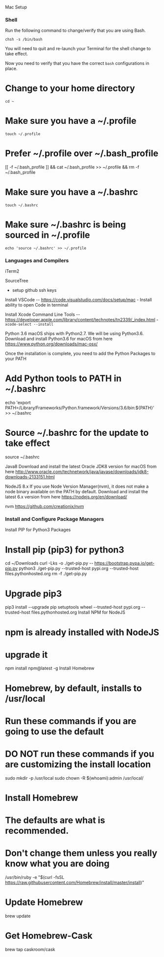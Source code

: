 Mac Setup

### Shell

Run the following command to change/verify that you are using Bash.

`chsh -s /bin/bash`

You will need to quit and re-launch your Terminal for the shell change to take effect.

Now you need to verify that you have the correct `bash` configurations in place.

# Change to your home directory
`cd ~`

# Make sure you have a ~/.profile
`touch ~/.profile`

# Prefer ~/.profile over ~/.bash_profile
[[ -f ~/.bash_profile ]] && cat ~/.bash_profile >> ~/.profile && rm -f ~/.bash_profile

# Make sure you have a ~/.bashrc
`touch ~/.bashrc`

# Make sure ~/.bashrc is being sourced in ~/.profile
`echo 'source ~/.bashrc' >> ~/.profile`



### Languages and Compilers

iTerm2

SourceTree
- setup github ssh keys


Install VSCode -- https://code.visualstudio.com/docs/setup/mac
    - Install ability to open Code in terminal

Install Xcode Command Line Tools -- https://developer.apple.com/library/content/technotes/tn2339/_index.html
    - `xcode-select --install`
    
    
Python 3.6
macOS ships with Python2.7. We will be using Python3.6. Download and install Python3.6 for macOS from here https://www.python.org/downloads/mac-osx/

Once the installation is complete, you need to add the Python Packages to your PATH

# Add Python tools to PATH in ~/.bashrc
echo 'export PATH=/Library/Frameworks/Python.framework/Versions/3.6/bin:${PATH}' >> ~/.bashrc

# Source ~/.bashrc for the update to take effect
source ~/.bashrc

Java8
Download and install the latest Oracle JDK8 version for macOS from here http://www.oracle.com/technetwork/java/javase/downloads/jdk8-downloads-2133151.html

NodeJS 8.x
If you use Node Version Manager(nvm), it does not make a node binary available on the PATH by default.
Download and install the latest 6.x version from here https://nodejs.org/en/download/

nvm
https://github.com/creationix/nvm




### Install and Configure Package Managers

Install PIP for Python3 Packages
# Install pip (pip3) for python3
cd ~/Downloads
curl -Lks -o ./get-pip.py -- https://bootstrap.pypa.io/get-pip.py
python3 ./get-pip.py --trusted-host pypi.org --trusted-host files.pythonhosted.org
rm -f ./get-pip.py

# Upgrade pip3
pip3 install --upgrade pip setuptools wheel --trusted-host pypi.org --trusted-host files.pythonhosted.org
Install NPM for NodeJS
# npm is already installed with NodeJS
#   upgrade it
npm install npm@latest -g
Install Homebrew

# Homebrew, by default, installs to /usr/local
# Run these commands if you are going to use the default
# DO NOT run these commands if you are customizing the install location
sudo mkdir -p /usr/local
sudo chown -R $(whoami):admin /usr/local/

# Install Homebrew
#   The defaults are what is recommended.
#   Don't change them unless you really know what you are doing
/usr/bin/ruby -e "$(curl -fsSL https://raw.githubusercontent.com/Homebrew/install/master/install)"

# Update Homebrew
brew update

# Get Homebrew-Cask
brew tap caskroom/cask
